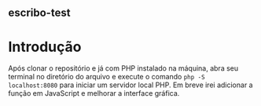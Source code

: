 ## escribo-test

# Introdução

Após clonar o repositório e já com PHP instalado na máquina, abra seu terminal no diretório do arquivo e execute o comando `php -S localhost:8080` para iniciar um servidor local PHP.
Em breve irei adicionar a função em JavaScript e melhorar a interface gráfica.